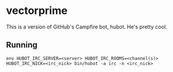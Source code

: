 vectorprime
===========

This is a version of GitHub's Campfire bot, hubot.  He's pretty cool.

Running
-------

    env HUBOT_IRC_SERVER=<server> HUBOT_IRC_ROOMS=<channel(s)> HUBOT_IRC_NICK=<irc_nick> bin/hubot -a irc -n <irc_nick>